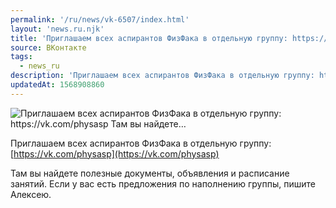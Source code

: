 ```yaml
---
permalink: '/ru/news/vk-6507/index.html'
layout: 'news.ru.njk'
title: 'Приглашаем всех аспирантов ФизФака в отдельную группу: https://vk.com/physasp    Там вы найдете…'
source: ВКонтакте
tags:
  - news_ru
description: 'Приглашаем всех аспирантов ФизФака в отдельную группу: https://vk.com/physasp    Там вы найдете…'
updatedAt: 1568908860
---
```

![Приглашаем всех аспирантов ФизФака в отдельную группу: https://vk.com/physasp    Там вы найдете…](https://sun9-54.userapi.com/impf/c858216/v858216653/7adec/sJYfhkM9kZA.jpg?size=1280x853&quality=96&sign=921bf8e97d4020b53757816a430beb2d&c_uniq_tag=wNQrJKSAGFGsfL2CL98U_ooeIr3dUJNrmNuj5srKXTw&type=album)

Приглашаем всех аспирантов ФизФака в отдельную группу: [https://vk.com/physasp](https://vk.com/physasp)

Там вы найдете полезные документы, объявления и расписание занятий. Если у вас есть предложения по наполнению группы, пишите Алексею.
